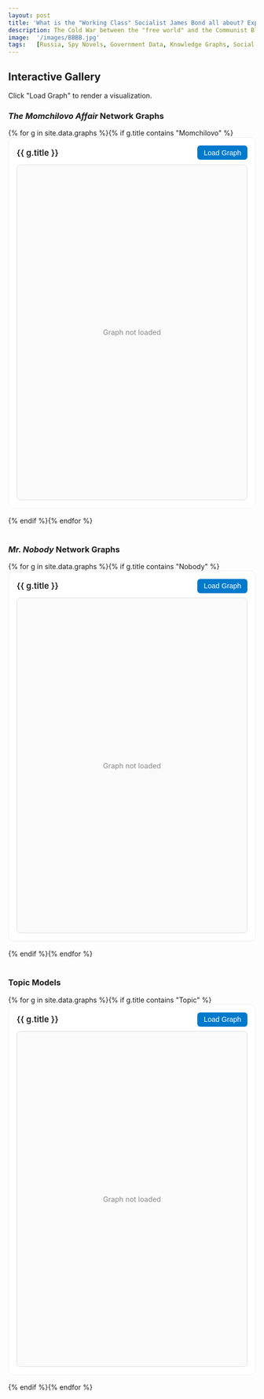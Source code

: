 ```yaml
---
layout: post
title: 'What is the "Working Class" Socialist James Bond all about? Exploring Propaganda through Knowledge Graphs and AI-assisted "Forensic Reading" in Bulgarian spy fiction'
description: The Cold War between the "free world" and the Communist Bloc involved multiple fronts, including intense literary warfare. In the bloc, authors crafted characters that reflected traits and ideals promoted by those regimes. To deepen our understanding of these works and their ideological underpinnings, we employ an original method we call "AI-assisted forensic reading," using advanced natural language processing, knowledge graphs, and artificial intelligence. Our approach uncovers new knowledge in the target literature by illuminating how these authors construct meaning, disseminate propaganda, and mirror idealized traits or real-life events, likely under the influence or direction of intelligence agency leaders.
image:  '/images/BBBB.jpg'
tags:   [Russia, Spy Novels, Government Data, Knowledge Graphs, Social Networks]
---
```


<h2 id="interactive-gallery">Interactive Gallery</h2>
<p>Click "Load Graph" to render a visualization.</p>

<!--
<input id="graphSearch" type="text" placeholder="Search graphs..." style="
  width: 100%; max-width: 400px; padding: .6rem .8rem; margin: 1rem 0;
  border: 1px solid #ccc; border-radius: 8px; font-size: 1rem;
">
-->

<style>
.graph-section { margin-bottom: 2.5rem; }
.graph-block {
  border: 1px solid #eee; border-radius: 12px; padding: 1rem; margin-bottom: 1rem;
  background: #fff; transition: box-shadow .2s ease;
}
.graph-block:hover { box-shadow: 0 4px 14px rgba(0,0,0,.08); }
.graph-header { display: flex; align-items: center; justify-content: space-between; gap: 1rem; }
.graph-title { font-size: 1.05rem; font-weight: 600; margin: 0; }
.load-btn { padding: .4rem .8rem; border: 0; background: #007acc; color: #fff; border-radius: 6px; cursor: pointer; font-size: .9rem; }
.load-btn:hover { background: #005fa3; }
.graph-holder {
  margin-top: .6rem; height: 680px; border: 1px solid #ddd; border-radius: 8px;
  background: #fafafa; display: flex; align-items: center; justify-content: center;
  color: #888; font-size: .9rem;
}
</style>

<!-- Momchilovo -->
<section class="graph-section">
  <h3><em>The Momchilovo Affair</em> Network Graphs</h3>
  {% for g in site.data.graphs %}{% if g.title contains "Momchilovo" %}
  <div class="graph-block" data-title="{{ g.title | downcase }}" data-src="{{ g.path | relative_url }}">
    <div class="graph-header">
      <div class="graph-title">{{ g.title }}</div>
      <button class="load-btn" type="button">Load Graph</button>
    </div>
    <div class="graph-holder">Graph not loaded</div>
  </div>
  {% endif %}{% endfor %}
</section>

<!-- Nobody -->
<section class="graph-section">
  <h3><em>Mr. Nobody</em> Network Graphs</h3>
  {% for g in site.data.graphs %}{% if g.title contains "Nobody" %}
  <div class="graph-block" data-title="{{ g.title | downcase }}" data-src="{{ g.path | relative_url }}">
    <div class="graph-header">
      <div class="graph-title">{{ g.title }}</div>
      <button class="load-btn" type="button">Load Graph</button>
    </div>
    <div class="graph-holder">Graph not loaded</div>
  </div>
  {% endif %}{% endfor %}
</section>

<!-- Topic Models -->
<section class="graph-section">
  <h3>Topic Models</h3>
  {% for g in site.data.graphs %}{% if g.title contains "Topic" %}
  <div class="graph-block" data-title="{{ g.title | downcase }}" data-src="{{ g.path | relative_url }}">
    <div class="graph-header">
      <div class="graph-title">{{ g.title }}</div>
      <button class="load-btn" type="button">Load Graph</button>
    </div>
    <div class="graph-holder">Graph not loaded</div>
  </div>
  {% endif %}{% endfor %}
</section>

<script>
// search (optional)
const searchInput = document.getElementById('graphSearch');
if (searchInput) {
  searchInput.addEventListener('input', () => {
    const q = searchInput.value.trim().toLowerCase();
    document.querySelectorAll('.graph-block').forEach(b => {
      const t = b.getAttribute('data-title') || '';
      b.style.display = t.includes(q) ? '' : 'none';
    });
  });
}
// click-to-load iframes
document.addEventListener('click', (e) => {
  if (!e.target.matches('.load-btn')) return;
  const block = e.target.closest('.graph-block');
  const holder = block.querySelector('.graph-holder');
  const src = block.getAttribute('data-src');
  if (!src || holder.querySelector('iframe')) return;

  const iframe = document.createElement('iframe');
  iframe.src = src;
  iframe.loading = 'lazy';
  iframe.style.width = '100%';
  iframe.style.height = '100%';
  iframe.style.border = '0';

  holder.innerHTML = '';
  holder.appendChild(iframe);
  e.target.textContent = 'Loaded';
  e.target.disabled = true;
  e.target.style.background = '#aaa';
});
</script>
